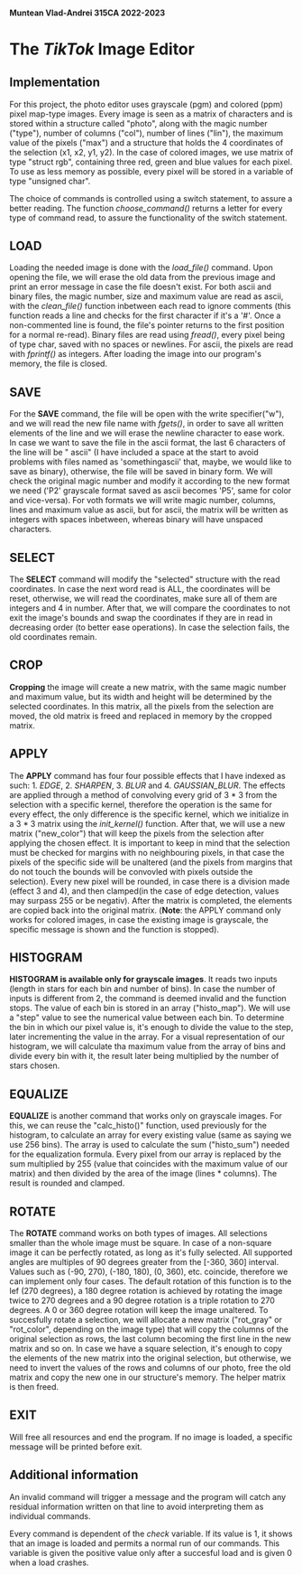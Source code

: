 #### Muntean Vlad-Andrei 315CA 2022-2023

# The *TikTok* Image Editor

## Implementation

For this project, the photo editor uses grayscale (pgm) and
colored (ppm) pixel map-type images. Every image is seen as a matrix of
characters and is stored within a structure called "photo", along with the
magic number ("type"), number of columns ("col"), number of lines ("lin"),
the maximum value of the pixels ("max") and a structure that holds the 4
coordinates of the selection (x1, x2, y1, y2). In the case of colored images,
we use matrix of type "struct rgb", containing three red, green and blue values
for each pixel. To use as less memory as possible, every pixel will be stored
in a variable of type  "unsigned char".


The choice of commands is controlled using a switch statement, to
assure a better reading. The function *choose_command()* returns a letter
for every type of command read, to assure the functionality of the switch
statement.

## LOAD

Loading the needed image is done with the *load_file()* command. Upon
opening the file, we will erase the old data from the previous image and print
an error message in case the file doesn't exist. For both ascii and binary
files, the magic number, size and maximum value are read as ascii, with the
*clean_file()*	 function inbetween each read to ignore comments (this function
reads a line and checks for the first character if it's a '#'. Once a
non-commented line is found, the file's pointer returns to the first position
for a normal re-read). Binary files are read using *fread()*, every pixel being
of type char, saved with no spaces or newlines. For ascii, the pixels are read
with *fprintf()* as integers. After loading the image into our program's
memory, the file is closed.

## SAVE

For the **SAVE** command, the file will be open with the write
specifier("w"), and we will read the new file name with *fgets()*, in order to
save all written elements of the line and we will erase the newline character
to ease work. In case we want to save the file in the ascii format, the last
6 characters of the line will be " ascii" (I have included a space at the start
to avoid problems with files named as 'somethingascii' that, maybe, we would
like to save as binary), otherwise, the file will be saved in binary form.
We will check the original magic number and modify it according to the new
format we need ('P2' grayscale format saved as ascii becomes 'P5', same for
color and vice-versa). For voth formats we will write magic number, columns,
lines and maximum value as ascii, but for ascii, the matrix will be written
as integers with spaces inbetween, whereas binary
will have unspaced characters.

## SELECT

The **SELECT** command will modify the "selected" structure with the read
coordinates. In case the next word read is ALL, the coordinates will be
reset, otherwise, we will read the coordinates, make sure all of them are
integers and 4 in number. After that, we will compare the coordinates to not
exit the image's bounds and swap the coordinates if they are in read in
decreasing order (to better ease operations). In case the selection fails, the
old coordinates remain.

## CROP

**Cropping** the image will create a new matrix, with the same magic
number and maximum value, but its width and height will be determined by the
selected coordinates. In this matrix, all the pixels from the selection are
moved, the old matrix is freed and replaced in memory by the cropped matrix. 

## APPLY

The **APPLY** command has four four possible effects that I have indexed as
such: 1. *EDGE*, 2. *SHARPEN*, 3. *BLUR* and 4. *GAUSSIAN_BLUR*. The effects are
applied through a method of convolving every grid of 3 * 3 from the selection
with a specific kernel, therefore the operation is the same for every effect,
the only difference is the specific kernel, which we initialize in a 3 * 3 matrix
using the *init_kernel()* function. After that, we will use a new matrix
("new_color") that will keep the pixels from the selection after applying the
chosen effect. It is important to keep in mind that the selection must be
checked for margins with no neighbouring pixels, in that case the pixels of
the specific side will be unaltered (and the pixels from margins that do not
touch the bounds will be convovled with pixels outside the selection). Every
new pixel will be rounded, in case there is a division made (effect 3 and 4),
and then clamped(in the case of edge detection, values may surpass 255 or be
negativ). After the matrix is completed, the elements are copied back into the
original matrix. (**Note**: the APPLY command only works for colored images, in
case the existing image is grayscale, the specific message is shown and the
function is stopped).

## HISTOGRAM

**HISTOGRAM is available only for grayscale images**. It reads two inputs
(length in stars for each bin and number of bins). In case the number of inputs
is different from 2, the command is deemed invalid and the function stops.
The value of each bin is stored in an array ("histo_map"). We will use a "step"
value to see the numerical value between each bin. To determine the bin in
which our pixel value is, it's enough to divide the value to the step, later
incrementing the value in the array. For a visual representation of our
histogram, we will calculate tha maximum value from the array of bins and
divide every bin with it, the result later being multiplied by the number of
stars chosen.

## EQUALIZE

**EQUALIZE** is another command that works only on grayscale images. For
this, we can reuse the "calc_histo()" function, used previously for the
histogram, to calculate an array for every existing value (same as saying we
use 256 bins). The array is used to calculate the sum ("histo_sum") needed for
the equalization formula. Every pixel from our array is replaced by the sum
multiplied by 255 (value that coincides with the maximum value of our matrix)
and then divided by the area of the image (lines * columns). The result is
rounded and clamped.

## ROTATE

The  **ROTATE** command works on both types of images. All selections
smaller than the whole image must be square. In case of a non-square image
it can be perfectly rotated, as long as it's fully selected. All supported
angles are multiples of 90 degrees greater from the [-360, 360] interval.
Values such as (-90, 270), (-180, 180), (0, 360), etc. coincide, therefore
we can implement only four cases. The default rotation of this function is
to the lef (270 degrees), a 180 degree rotation is achieved by rotating the
image twice to 270 degrees and a 90 degree rotation is a triple rotation to
270 degrees. A 0 or 360 degree rotation will keep the image unaltered. To
succesfully rotate a selection, we will allocate a new matrix ("rot_gray" or
"rot_color", depending on the image type) that will copy the columns of the
original selection as rows, the last column becoming the first line in the
new matrix and so on. In case we have a square selection, it's enough to copy
the elements of the new matrix into the original selection, but otherwise, we
need to invert the values of the rows and columns of our photo, free the old
matrix and copy the new one in our structure's memory. The helper matrix is
then freed.

## EXIT

Will free all resources and end the program. If no image is
loaded, a specific message will be printed before exit.

## Additional information

An invalid command will trigger a message and the program will catch
any residual information written on that line to avoid interpreting them as
individual commands.


Every command is dependent of the *check* variable. If its value is 1,
it shows that an image is loaded and permits a normal run of our commands.
This variable is given the positive value only after a succesful load and is
given 0 when a load crashes.
